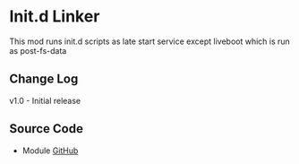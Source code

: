 # Init.d Linker
This mod runs init.d scripts as late start service except liveboot which is run as post-fs-data

## Change Log
v1.0
    - Initial release

## Source Code
* Module [GitHub](https://github.com/therealahrion/<url>)
